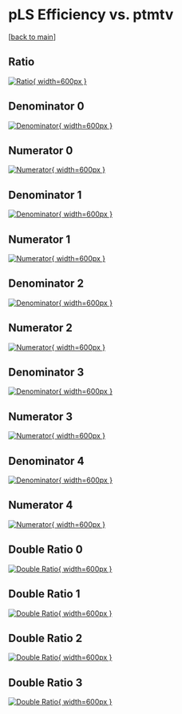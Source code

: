 # pLS Efficiency vs. ptmtv

[[back to main](./)]



## Ratio

[![Ratio](../mtv/var/pLS_xtr_13_1_eff_ptmtv.png){ width=600px }](../mtv/var/pLS_xtr_13_1_eff_ptmtv.pdf)

## Denominator 0

[![Denominator](../mtv/den/pLS_xtr_13_1_eff_ptmtv_den0.png){ width=600px }](../mtv/den/pLS_xtr_13_1_eff_ptmtv_den0.pdf)

## Numerator 0

[![Numerator](../mtv/num/pLS_xtr_13_1_eff_ptmtv_num0.png){ width=600px }](../mtv/num/pLS_xtr_13_1_eff_ptmtv_num0.pdf)

## Denominator 1

[![Denominator](../mtv/den/pLS_xtr_13_1_eff_ptmtv_den1.png){ width=600px }](../mtv/den/pLS_xtr_13_1_eff_ptmtv_den1.pdf)

## Numerator 1

[![Numerator](../mtv/num/pLS_xtr_13_1_eff_ptmtv_num1.png){ width=600px }](../mtv/num/pLS_xtr_13_1_eff_ptmtv_num1.pdf)

## Denominator 2

[![Denominator](../mtv/den/pLS_xtr_13_1_eff_ptmtv_den2.png){ width=600px }](../mtv/den/pLS_xtr_13_1_eff_ptmtv_den2.pdf)

## Numerator 2

[![Numerator](../mtv/num/pLS_xtr_13_1_eff_ptmtv_num2.png){ width=600px }](../mtv/num/pLS_xtr_13_1_eff_ptmtv_num2.pdf)

## Denominator 3

[![Denominator](../mtv/den/pLS_xtr_13_1_eff_ptmtv_den3.png){ width=600px }](../mtv/den/pLS_xtr_13_1_eff_ptmtv_den3.pdf)

## Numerator 3

[![Numerator](../mtv/num/pLS_xtr_13_1_eff_ptmtv_num3.png){ width=600px }](../mtv/num/pLS_xtr_13_1_eff_ptmtv_num3.pdf)

## Denominator 4

[![Denominator](../mtv/den/pLS_xtr_13_1_eff_ptmtv_den4.png){ width=600px }](../mtv/den/pLS_xtr_13_1_eff_ptmtv_den4.pdf)

## Numerator 4

[![Numerator](../mtv/num/pLS_xtr_13_1_eff_ptmtv_num4.png){ width=600px }](../mtv/num/pLS_xtr_13_1_eff_ptmtv_num4.pdf)

## Double Ratio 0

[![Double Ratio](../mtv/ratio/pLS_xtr_13_1_eff_ptmtv_ratio0.png){ width=600px }](../mtv/ratio/pLS_xtr_13_1_eff_ptmtv_ratio0.pdf)

## Double Ratio 1

[![Double Ratio](../mtv/ratio/pLS_xtr_13_1_eff_ptmtv_ratio1.png){ width=600px }](../mtv/ratio/pLS_xtr_13_1_eff_ptmtv_ratio1.pdf)

## Double Ratio 2

[![Double Ratio](../mtv/ratio/pLS_xtr_13_1_eff_ptmtv_ratio2.png){ width=600px }](../mtv/ratio/pLS_xtr_13_1_eff_ptmtv_ratio2.pdf)

## Double Ratio 3

[![Double Ratio](../mtv/ratio/pLS_xtr_13_1_eff_ptmtv_ratio3.png){ width=600px }](../mtv/ratio/pLS_xtr_13_1_eff_ptmtv_ratio3.pdf)


